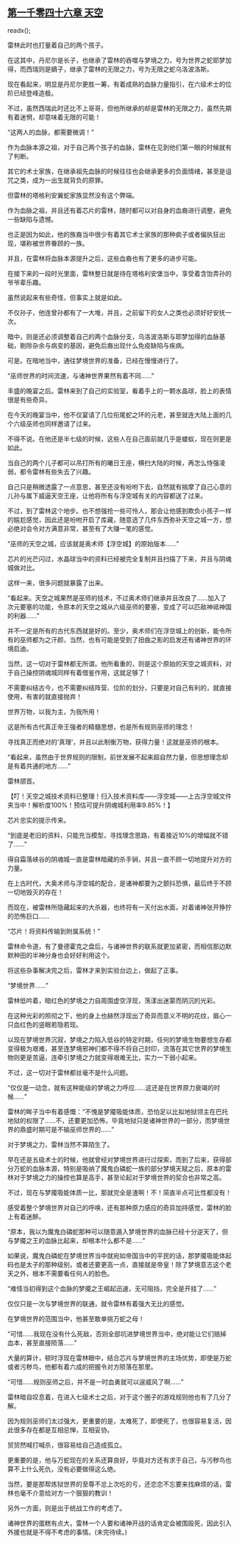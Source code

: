 ## [第一千零四十六章 天空](https://www.xxbiquge.com/11_11222/9047711.html)
readx();

  雷林此时也打量着自己的两个孩子。

  在这其中，丹尼尔是长子，也继承了雷林的吞噬与梦境之力，号为世界之蛇耶梦加得，而西瑞则是嫡子，继承了雷林的无限之力，号为无限之蛇乌洛波洛斯。

  现在看起来，明显是丹尼尔更胜一筹，有着成熟的血脉力量指引，在六级术士的位阶已经登峰造极。

  不过，虽然西瑞此时还比不上哥哥，但他所继承的却是雷林的无限之力，虽然先期有着迷惘，却意味着无限的可能！

  “这两人的血脉，都需要微调！”

  作为血脉本源之祖，对于自己两个孩子的血脉，雷林在见到他们第一眼的时候就有了判断。

  其它的术士家族，在继承祖先血脉的时候往往也会继承更多的负面情绪，甚至是诅咒之类，成为一出生就背负的原罪。

  但雷林的塔格利安翼蛇家族显然没有这个弊端。

  作为血脉之祖，并且还有着芯片的雷林，随时都可以对自身的血裔进行调整，避免一些缺陷与遗憾。

  也正是因为如此，他的族裔当中很少有着其它术士家族的那种疯子或者偏执狂出现，堪称被世界眷顾的一族。

  并且，在雷林将血脉本源提升之后，这些血裔也有了更多的进步可能。

  在接下来的一段时光里面，雷林整日就是待在塔格利安堡当中，享受着含饴弄孙的爷爷辈乐趣。

  虽然说起来有些奇怪，但事实上就是如此。

  不仅孙子，他连曾孙都有了一大堆，并且，之前留下的女人之类也必须好好安抚一次。

  暗中，则是还必须调整着自己的两个血脉分支，乌洛波洛斯与耶梦加得的血脉基础，剔除杂余与病变的基因，避免后裔出现什么免疫缺陷与疾病。

  可是。在暗地当中，通往梦境世界的准备，已经在慢慢进行了。

  “巫师世界的时间流速，与诸神世界果然有着不同……”

  丰盛的晚宴之后。雷林来到了自己的实验室，看着手上的一颗水晶球，脸上的表情很是有些奇异。

  在今天的晚宴当中，他不仅宴请了几位衔尾蛇之环的元老，甚至就连大陆上面的几个六级巫师也同样邀请了过来。

  不得不说。在他还是半七级的时候，这些人在自己面前就几乎是蝼蚁，现在则更是如此。

  当自己的两个儿子都可以吊打所有的曦日王座，横扫大陆的时候，再怎么恃强凌弱，都令雷林有些失去了兴趣。

  自己只是稍微透露了一点意思，甚至还没有吩咐下去，自然就有揣摩了自己心意的儿孙与属下威逼天空王座，让他将所有与浮空城有关的内容都送了过来。

  不过，到了雷林这个地步。也不想强抢一些可怜人，那会让他感到欺负小孩子一样的尴尬感觉，因此还是吩咐开启了库藏，随意选了几件东西弥补天空之城一方，想必绝对会令对方满意非常，甚至有了大赚一笔的感觉。

  “巫师的天空之城，应该就是奥术师【浮空城】的原始版本……”

  芯片的光芒闪过，水晶球当中的资料已经被完全复制并且扫描了下来，并且与阴魂城做对比。

  这样一来，很多问题就暴露了出来。

  “看起来。天空之城果然是巫师的技术，不过奥术师们继承并且改良了……加入了次元要塞的功能，令原本的天空之城从六级巫师的要塞，变成了可以匹敌神祗神国的利器……”

  并不一定是所有的古代东西就是好的。至少，奥术师们在浮空城上的创新，能令所有的巫师都为之汗颜，当然，也有可能是受到了扭曲之影的启发还有诸神世界的环境启迪。

  当然，这一切对于雷林都无所谓。他所看重的，则是这个原始的天空之城资料，对于自己操控阴魂城同样有着借鉴作用，这就足够了！

  不需要纠结古今，也不需要纠结阵营、位阶的划分，只要是对自己有利的，就直接使用，有害的就直接抛弃！

  世界万物，以我为主，为我所用！

  这是所有古代真正帝王强者的精髓思想，也是所有规则巫师的理念！

  寻找真正而绝对的‘真理’，并且以此制衡万物，获得力量！这就是巫师的根本。

  “看起来，虽然由于世界规则的限制，前世发展不起来超自然力量，但思想理念却是有着共通的地方……”

  雷林颌首。

  【叮！天空之城技术资料已整理！归入技术资料库——浮空城——上古浮空城文件夹当中！解析度100%！预估可提升阴魂城利用率9.85%！】

  芯片忠实的提示传来。

  “到底是老旧的资料，只能充当模型，寻找理念思路，有着接近10%的增幅就不错了……”

  得自霜落峡谷的阴魂城一直是雷林暗藏的杀手锏，并且一直不顾一切地提升对方的力量。

  在上古时代，大奥术师与浮空城的配合，是诸神都要为之颤抖恐惧，最后终于不顾一切地毁灭的存在！

  而现在，被雷林所隐藏起来的大杀器，也终将有一天付出水面，对着诸神张开狰狞的恐怖巨口……

  “芯片！将资料传输到附属系统！”

  雷林命令道，有了曼德霍克之盘后，与诸神世界的联系就更加紧密，而相信那边默默种田的半神分身也会好好利用这个。

  将这些杂事解决完之后，雷林才来到实验台边上，做起了正事。

  “梦境世界……”

  雷林低吟着，暗红色的梦境之力自周围虚空浮现，荡漾出迷蒙而阴沉的光彩。

  在这种光彩的照彻之下，他的身上也赫然浮现出了奇异而意义不明的花纹，眉心一只血红色的竖眼若隐若现。

  以现在梦境世界沉寂，梦境之力陷入低谷的特定时期，任何的梦境生物要想生存都变得极为艰难，甚至连梦境邪神们都不得不将自己封印，流落在其它世界的梦境生物则更是苦逼，连牵引梦境之力就变得艰难无比，实力一下弱小起来。

  不过，这一切对于雷林都丝毫不是什么问题。

  “仅仅是一动念，就有这种能级的梦境之力呼应……这还是在世界原力衰竭的时候……”

  雷林的眸子当中有着感慨：“不愧是梦魇吸能体质，恐怕足以比拟地狱领主在巴托地狱的权限了……不，还要更加恐怖，毕竟地狱只是诸神世界的一部分，而梦境世界的鼎盛时期可是不输巫师世界的……”

  对于梦境之力，雷林当然不算陌生了。

  早在还是五级术士的时候，他就曾经对梦境世界进行过探索，而到了后来，获得部分万蛇的血脉本源，特别是吸纳了魔鬼白磷蛇一族的部分梦境天赋之后，原本的雷林对于梦境之力的操控也算是高手，甚至论起对于梦境世界的契合也非常之高。

  不过，现在与梦魇吸能体质一比，那就完全是渣啊！不！简直半点可比性都没有！

  感受着整个梦境世界对自己的呼唤，还有那种原力感应的奇异加持感觉，雷林的脸上有着迷醉。

  “原本，我以为魔鬼白磷蛇那种可以随意遁入梦境世界的血脉已经十分逆天了，但与梦魇之王的血脉比起来，却根本什么都不是……”

  如果说，魔鬼白磷蛇在梦境世界当中就宛如帝国当中的平民的话，那梦魇吸能体起码也是太子的那种级别，或者还要更高一点，直接就是帝皇！除了梦境意志这个老天之外，根本不需要看任何人的脸色。

  “难怪当初得到这个血脉的梦魇之王崛起迅速，无可阻挡，完全是开挂了……”

  仅仅只是一次与梦境世界的联通，就令雷林有着强大无比的感觉。

  在梦境世界的范围当中，他甚至敢单挑万蛇之母！

  “可惜……我现在没有什么死敌，否则全部坑进梦境世界当中，绝对能让它们赔掉血本，甚至直接陨落……”

  大量的算计，顿时浮现在雷林眼中，结合芯片与梦境世界的主场优势，即使是万蛇或者污秽鸟，他都有着六成的把握令对方陨落在那里。

  “可惜……规则巫师之后，并不是一时血勇就可以逞威风了啊……”

  雷林暗自叹息着，在进入七级术士之后，对于这个圈子的游戏规则他也有了几分了解。

  因为规则巫师们太过强大，更重要的是，太难死了，即使死了，也很容易复活，因此很多存在都是互相忌惮，互相妥协。

  贸贸然喊打喊杀，很容易给自己造成孤立。

  更重要的是，他与万蛇现在的关系还算良好，毕竟对方还有求于自己，与污秽鸟也算不上什么死仇，没有必要做得这么绝。

  当然，要是那帮炼狱世界的至尊不忿上次吃的亏，还恋恋不忘要来找麻烦的话，雷林也毫不介意给对方一个狠狠的教训！

  另外一方面，则是出于统战工作的考虑了。

  诸神世界的蛋糕有点大，雷林一个人要和诸神开战的话肯定会被围殴死，因此引入外援也就是不得不考虑的事情。(未完待续。)
